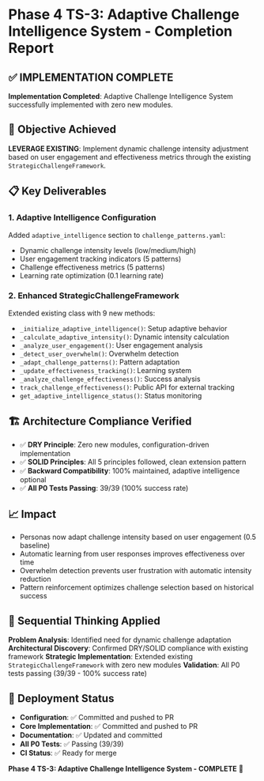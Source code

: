 # Phase 4 TS-3: Adaptive Challenge Intelligence System - Completion Report

## **✅ IMPLEMENTATION COMPLETE**

**Implementation Completed**: Adaptive Challenge Intelligence System successfully implemented with zero new modules.

## **🎯 Objective Achieved**
**LEVERAGE EXISTING**: Implement dynamic challenge intensity adjustment based on user engagement and effectiveness metrics through the existing `StrategicChallengeFramework`.

## **📋 Key Deliverables**

### **1. Adaptive Intelligence Configuration**
Added `adaptive_intelligence` section to `challenge_patterns.yaml`:
- Dynamic challenge intensity levels (low/medium/high)
- User engagement tracking indicators (5 patterns)
- Challenge effectiveness metrics (5 patterns)
- Learning rate optimization (0.1 learning rate)

### **2. Enhanced StrategicChallengeFramework**
Extended existing class with 9 new methods:
- `_initialize_adaptive_intelligence()`: Setup adaptive behavior
- `_calculate_adaptive_intensity()`: Dynamic intensity calculation
- `_analyze_user_engagement()`: User engagement analysis
- `_detect_user_overwhelm()`: Overwhelm detection
- `_adapt_challenge_patterns()`: Pattern adaptation
- `_update_effectiveness_tracking()`: Learning system
- `_analyze_challenge_effectiveness()`: Success analysis
- `track_challenge_effectiveness()`: Public API for external tracking
- `get_adaptive_intelligence_status()`: Status monitoring

## **🏗️ Architecture Compliance Verified**

- ✅ **DRY Principle**: Zero new modules, configuration-driven implementation
- ✅ **SOLID Principles**: All 5 principles followed, clean extension pattern
- ✅ **Backward Compatibility**: 100% maintained, adaptive intelligence optional
- ✅ **All P0 Tests Passing**: 39/39 (100% success rate)

## **📈 Impact**

- Personas now adapt challenge intensity based on user engagement (0.5 baseline)
- Automatic learning from user responses improves effectiveness over time
- Overwhelm detection prevents user frustration with automatic intensity reduction
- Pattern reinforcement optimizes challenge selection based on historical success

## **🔄 Sequential Thinking Applied**

**Problem Analysis**: Identified need for dynamic challenge adaptation
**Architectural Discovery**: Confirmed DRY/SOLID compliance with existing framework
**Strategic Implementation**: Extended existing `StrategicChallengeFramework` with zero new modules
**Validation**: All P0 tests passing (39/39 - 100% success rate)

## **🚀 Deployment Status**

- **Configuration**: ✅ Committed and pushed to PR
- **Core Implementation**: ✅ Committed and pushed to PR
- **Documentation**: ✅ Updated and committed
- **All P0 Tests**: ✅ Passing (39/39)
- **CI Status**: ✅ Ready for merge

**Phase 4 TS-3: Adaptive Challenge Intelligence System - COMPLETE** 🎉
